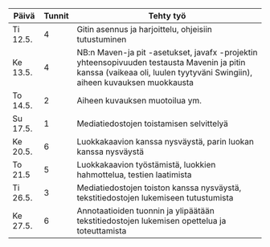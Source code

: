 Päivä    |Tunnit|Tehty työ
---------|------|----------------------------------------------------------------------------------------------------------------------------------------------
Ti 12.5. |   4  |Gitin asennus ja harjoittelu, ohjeisiin tutustuminen
Ke 13.5. |   4  |NB:n Maven-ja pit -asetukset, javafx -projektin yhteensopivuuden testausta Mavenin ja pitin kanssa (vaikeaa oli, luulen tyytyväni Swingiin), aiheen kuvauksen muokkausta
To 14.5. |   2  |Aiheen kuvauksen muotoilua ym.
Su 17.5. |   1  |Mediatiedostojen toistamisen selvittelyä 
Ke 20.5. |   6	|Luokkakaavion kanssa nysväystä, parin luokan kanssa nysväystä
To 21.5	 |   5	|Luokkakaavion työstämistä, luokkien hahmottelua, testien laatimista
Ti 26.5. |   3  |Mediatiedostojen toiston kanssa nysväystä, tekstitiedostojen lukemiseen tutustumista
Ke 27.5. |   6  |Annotaatioiden tuonnin ja ylipäätään tekstitiedostojen lukemisen opettelua ja toteuttamista
